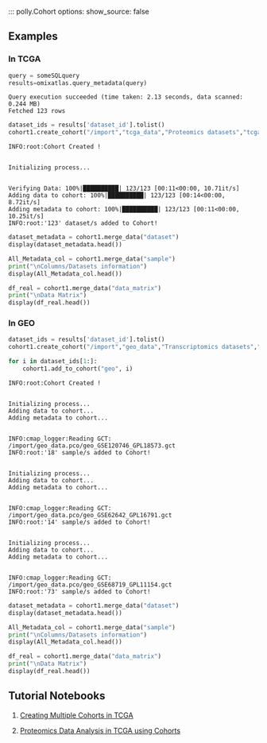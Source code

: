 ::: polly.Cohort
    options:
      show_source: false

## Examples

### In TCGA

```py
query = someSQLquery
results=omixatlas.query_metadata(query)
```

    Query execution succeeded (time taken: 2.13 seconds, data scanned: 0.244 MB)
    Fetched 123 rows



```py
dataset_ids = results['dataset_id'].tolist()
cohort1.create_cohort("/import","tcga_data","Proteomics datasets","tcga", dataset_ids)
```

    INFO:root:Cohort Created !


    Initializing process...


    Verifying Data: 100%|██████████| 123/123 [00:11<00:00, 10.71it/s]
    Adding data to cohort: 100%|██████████| 123/123 [00:14<00:00,  8.72it/s]
    Adding metadata to cohort: 100%|██████████| 123/123 [00:11<00:00, 10.25it/s]
    INFO:root:'123' dataset/s added to Cohort!


```py
dataset_metadata = cohort1.merge_data("dataset")
display(dataset_metadata.head())
```

```py
All_Metadata_col = cohort1.merge_data("sample")
print("\nColumns/Datasets information")
display(All_Metadata_col.head())
```

```py
df_real = cohort1.merge_data("data_matrix")
print("\nData Matrix")
display(df_real.head())
```
### In GEO

```py
dataset_ids = results['dataset_id'].tolist()
cohort1.create_cohort("/import","geo_data","Transcriptomics datasets","geo", dataset_ids[0])

for i in dataset_ids[1:]:
    cohort1.add_to_cohort("geo", i)
```

    INFO:root:Cohort Created !


    Initializing process...
    Adding data to cohort...
    Adding metadata to cohort...


    INFO:cmap_logger:Reading GCT: /import/geo_data.pco/geo_GSE120746_GPL18573.gct
    INFO:root:'18' sample/s added to Cohort!


    Initializing process...
    Adding data to cohort...
    Adding metadata to cohort...


    INFO:cmap_logger:Reading GCT: /import/geo_data.pco/geo_GSE62642_GPL16791.gct
    INFO:root:'14' sample/s added to Cohort!


    Initializing process...
    Adding data to cohort...
    Adding metadata to cohort...


    INFO:cmap_logger:Reading GCT: /import/geo_data.pco/geo_GSE68719_GPL11154.gct
    INFO:root:'73' sample/s added to Cohort!


```py
dataset_metadata = cohort1.merge_data("dataset")
display(dataset_metadata.head())
```

```py
All_Metadata_col = cohort1.merge_data("sample")
print("\nColumns/Datasets information")
display(All_Metadata_col.head())
```

```py
df_real = cohort1.merge_data("data_matrix")
print("\nData Matrix")
display(df_real.head())
```

## Tutorial Notebooks

1. [Creating Multiple Cohorts in TCGA](https://github.com/ElucidataInc/polly-python/blob/main/Enrich/cohort_creation_demo.ipynb)

2. [Proteomics Data Analysis in TCGA using Cohorts](https://github.com/ElucidataInc/polly-python/blob/main/Analyse/consumption_starter_notebooks/Proteomics_polly_python_TCGA.ipynb)
